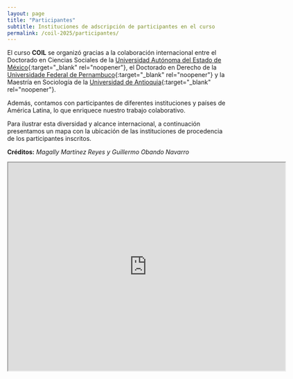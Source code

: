 ```yaml
---
layout: page
title: "Participantes"
subtitle: Instituciones de adscripción de participantes en el curso  
permalink: /coil-2025/participantes/
---
```


El curso **COIL** se organizó gracias a la colaboración internacional entre el Doctorado en Ciencias Sociales de la [Universidad Autónoma del Estado de México](https://www.uaemex.mx/){:target="_blank" rel="noopener"}, el Doctorado en Derecho de la [Universidade Federal de Pernambuco](https://www.ufpe.br/){:target="_blank" rel="noopener"} y la Maestría en Sociología de la [Universidad de Antioquia](https://www.udea.edu.co/){:target="_blank" rel="noopener"}.  

Además, contamos con participantes de diferentes instituciones y países de América Latina, lo que enriquece nuestro trabajo colaborativo.  

Para ilustrar esta diversidad y alcance internacional, a continuación presentamos un mapa con la ubicación de las instituciones de procedencia de los participantes inscritos.   

**Créditos:** *Magally Martínez Reyes y Guillermo Obando Navarro*

<iframe src="https://www.google.com/maps/d/embed?mid=1hQURmvxtPyHjY5bOY7mUCZmrHysBH_4&hl=es-419&ehbc=2E312F" width="640" height="480"></iframe>  

